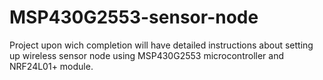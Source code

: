 MSP430G2553-sensor-node
=======================

Project upon wich completion will have detailed instructions about setting up wireless sensor node using MSP430G2553 microcontroller and NRF24L01+ module.